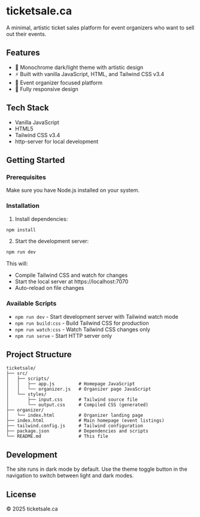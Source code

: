 # ticketsale.ca

A minimal, artistic ticket sales platform for event organizers who want to sell out their events.

## Features

- 🎨 Monochrome dark/light theme with artistic design
- ⚡ Built with vanilla JavaScript, HTML, and Tailwind CSS v3.4
- 🎫 Event organizer focused platform
- 📱 Fully responsive design

## Tech Stack

- Vanilla JavaScript
- HTML5
- Tailwind CSS v3.4
- http-server for local development

## Getting Started

### Prerequisites

Make sure you have Node.js installed on your system.

### Installation

1. Install dependencies:
```bash
npm install
```

2. Start the development server:
```bash
npm run dev
```

This will:
- Compile Tailwind CSS and watch for changes
- Start the local server at https://localhost:7070
- Auto-reload on file changes

### Available Scripts

- `npm run dev` - Start development server with Tailwind watch mode
- `npm run build:css` - Build Tailwind CSS for production
- `npm run watch:css` - Watch Tailwind CSS changes only
- `npm run serve` - Start HTTP server only

## Project Structure

```
ticketsale/
├── src/
│   ├── scripts/
│   │   ├── app.js         # Homepage JavaScript
│   │   └── organizer.js   # Organizer page JavaScript
│   └── styles/
│       ├── input.css      # Tailwind source file
│       └── output.css     # Compiled CSS (generated)
├── organizer/
│   └── index.html         # Organizer landing page
├── index.html             # Main homepage (event listings)
├── tailwind.config.js     # Tailwind configuration
├── package.json           # Dependencies and scripts
└── README.md              # This file
```

## Development

The site runs in dark mode by default. Use the theme toggle button in the navigation to switch between light and dark modes.

## License

© 2025 ticketsale.ca
